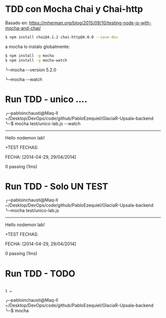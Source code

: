 # TDD con Mocha Chai y Chai-http

Basado en:
https://mherman.org/blog/2015/09/10/testing-node-js-with-mocha-and-chai/

```sh
$ npm install chai@4.1.2 chai-http@4.0.0 --save-dev
```

a mocha lo instalo globalmente:

```sh
$ npm install -g mocha
$ npm install -g mocha-watch
```

╰─mocha --version
5.2.0

╰─mocha --watch



# Run TDD - unico .... 

╭─pabloinchausti@Maq-II ~/Desktop/DevOps/code/github/PabloEzequiel/GlaciaR-Upsala-backend  
╰─$ mocha test/unico-lab.js  --watch

________________________
Hello nodemon lab!


+TEST FECHAS:

FECHA: [2014-04-29, 29/04/2014]


  0 passing (1ms)



# Run TDD - Solo UN TEST

╭─pabloinchausti@Maq-II ~/Desktop/DevOps/code/github/PabloEzequiel/GlaciaR-Upsala-backend  
╰─mocha test/unico-lab.js                                                                                             


________________________
Hello nodemon lab!


+TEST FECHAS:

FECHA: [2014-04-29, 29/04/2014]


  0 passing (1ms)

# Run TDD - TODO
                                                                                                  1 ↵
╭─pabloinchausti@Maq-II ~/Desktop/DevOps/code/github/PabloEzequiel/GlaciaR-Upsala-backend  
╰─$ mocha

